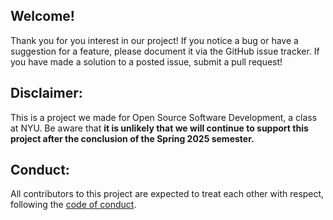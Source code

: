 ## Welcome!

Thank you for you interest in our project! If you notice a bug or have a suggestion for a feature, please document it via the GitHub issue tracker. If you have made a solution to a posted issue, submit a pull request!

## Disclaimer:

This is a project we made for Open Source Software Development, a class at NYU. Be aware that **it is unlikely that we will continue to support this project after the conclusion of the Spring 2025 semester.**

## Conduct:

All contributors to this project are expected to treat each other with respect, following the [code of conduct](CODE_OF_CONDUCT.md).